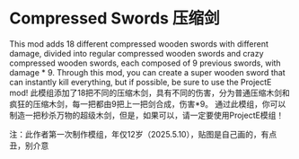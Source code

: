# Compressed Swords  压缩剑

This mod adds 18 different compressed wooden swords with different damage, divided into regular compressed wooden swords and crazy compressed wooden swords, each composed of 9 previous swords, with damage * 9.
Through this mod, you can create a super wooden sword that can instantly kill everything, but if possible, be sure to use the ProjectE mod!
此模组添加了18把不同的压缩木剑，具有不同的伤害，分为普通压缩木剑和疯狂的压缩木剑，每一把都由9把上一把剑合成，伤害*9。
通过此模组，你可以制造一把秒杀万物的超级木剑，但是，如果可以，请一定要使用ProjectE模组！

注：此作者第一次制作模组，年仅12岁（2025.5.10），贴图是自己画的，有点丑，别介意
